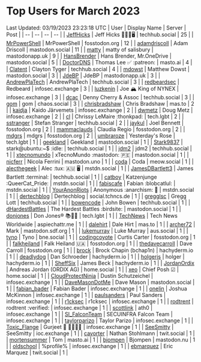 # Top Users for March 2023
Last Updated: 03/19/2023 23:23:18 UTC
| User | Display Name | Server | Post |
| -- | -- | -- | -- |
| [JeffHicks](https://techhub.social/@JeffHicks) | Jeff Hicks 🐶🎼🍷🖥️ | techhub.social | 25 |
| [MrPowerShell](https://fosstodon.org/@MrPowerShell) | MrPowerShell | fosstodon.org | 12 |
| [adamdriscoll](https://mastodon.social/@adamdriscoll) | Adam Driscoll | mastodon.social | 11 |
| [matty](https://mastodonapp.uk/@matty) | matty of salisbury | mastodonapp.uk | 9 |
| [HansBrender](https://mastodon.social/@HansBrender) | Hans Brender, Mr.OneDrive | mastodon.social | 5 |
| [DoctorDNS](https://masto.ai/@DoctorDNS) | Thomas Lee ✅ :patreon: | masto.ai | 4 |
| [Clatent](https://techhub.social/@Clatent) | Clayton Tyger | techhub.social | 4 |
| [mdowst](https://mastodon.social/@mdowst) | Matthew Dowst | mastodon.social | 3 |
| [JdeBP](https://mastodonapp.uk/@JdeBP) | JdeBP | mastodonapp.uk | 3 |
| [AndrewPlaTech](https://techhub.social/@AndrewPlaTech) | AndrewPlaTech | techhub.social | 3 |
| [redbeardsec](https://infosec.exchange/@redbeardsec) | Redbeard | infosec.exchange | 3 |
| [luzkenin](https://infosec.exchange/@luzkenin) | Joe 🏔️ King of NYNEX | infosec.exchange | 3 |
| [dcac](https://techhub.social/@dcac) | Denny Cherry & Assoc | techhub.social | 3 |
| [gom](https://chaos.social/@gom) | gom | chaos.social | 3 |
| [chrisbradshaw](https://mas.to/@chrisbradshaw) | Chris Bradshaw | mas.to | 2 |
| [kaidja](https://infosec.exchange/@kaidja) | Kaido Järvemets | infosec.exchange | 2 |
| [dwmetz](https://infosec.exchange/@dwmetz) | Doug Metz | infosec.exchange | 2 |
| [cl](https://tech.lgbt/@cl) | Chrissy LeMaire :thonkpad: | tech.lgbt | 2 |
| [sstranger](https://techhub.social/@sstranger) | Stefan Stranger | techhub.social | 2 |
| [jaykul](https://fosstodon.org/@jaykul) | Joel Bennett | fosstodon.org | 2 |
| [mammaclauds](https://fosstodon.org/@mammaclauds) | Claudia Regio | fosstodon.org | 2 |
| [mdgrs](https://fosstodon.org/@mdgrs) | mdgrs | fosstodon.org | 2 |
| [umbraroze](https://tech.lgbt/@umbraroze) | Yesterday's Rose | tech.lgbt | 1 |
| [geekland](https://mastodon.social/@geekland) | Geekland | mastodon.social | 1 |
| [Stark9837](https://techhub.social/@Stark9837) | stark@ubuntu:~$ :idle: | techhub.social | 1 |
| [jdm2](https://techhub.social/@jdm2) | jdm2 | techhub.social | 1 |
| [xtecnomundo](https://mastodon.social/@xtecnomundo) | xTecnoMundo :mastodon: 🇵🇪 | mastodon.social | 1 |
| [nicferr](https://mastodon.uno/@nicferr) | Nicola Ferrini | mastodon.uno | 1 |
| [coda](https://meow.social/@coda) | Coda | meow.social | 1 |
| [alecthegeek](https://mstdn.social/@alecthegeek) | Alec :tux: 🇦🇺 🖥️ | mstdn.social | 1 |
| [JamesDBartlett3](https://techhub.social/@JamesDBartlett3) | James Bartlett :terminal: | techhub.social | 1 |
| [catboy](https://mstdn.social/@catboy) | Katzenjunge :QueerCat_Pride:​ | mstdn.social | 1 |
| [fabiscafe](https://mstdn.social/@fabiscafe) | Fabian :blobcatlul: | mstdn.social | 1 |
| [YourAnonRiots](https://mstdn.social/@YourAnonRiots) | Anonymous  :anarchism: 🏴 | mstdn.social | 1 |
| [dertechblog](https://social.tchncs.de/@dertechblog) | Dertechblog | social.tchncs.de | 1 |
| [gregglsc](https://techhub.social/@gregglsc) | Gregg Lott | techhub.social | 1 |
| [bowencode](https://techhub.social/@bowencode) | John Bowen | techhub.social | 1 |
| [dHardestBattles](https://mastodon.social/@dHardestBattles) | The Hardest Battles :birdsite: | mastodon.social | 1 |
| [donjones](https://tech.lgbt/@donjones) | Don Jones® 📚🏳️‍🌈 | tech.lgbt | 1 |
| [TechNews](https://aspiechattr.me/@TechNews) | Tech News Worldwide | aspiechattr.me | 1 |
| [dalehirt](https://mas.to/@dalehirt) | Dale Hirt | mas.to | 1 |
| [archer72](https://mastodon.sdf.org/@archer72) | Mark | mastodon.sdf.org | 1 |
| [lukemurray](https://aus.social/@lukemurray) | Luke Murray | aus.social | 1 |
| [tyno](https://bne.social/@tyno) | Tyno | bne.social | 1 |
| [codingcoyote](https://fosstodon.org/@codingcoyote) | Curtis Carter | fosstodon.org | 1 |
| [falkheiland](https://fosstodon.org/@falkheiland) | Falk Heiland 🇺🇦 | fosstodon.org | 1 |
| [thedavecarroll](https://fosstodon.org/@thedavecarroll) | Dave Carroll | fosstodon.org | 1 |
| [brock](https://hachyderm.io/@brock) | Brock Chapin (bchap1n) | hachyderm.io | 1 |
| [deadlydog](https://hachyderm.io/@deadlydog) | Dan Schroeder | hachyderm.io | 1 |
| [holgerjs](https://hachyderm.io/@holgerjs) | holger | hachyderm.io | 1 |
| [SheffSix](https://hachyderm.io/@SheffSix) | James Beck | hachyderm.io | 1 |
| [JordanOrdix](https://home.social/@JordanOrdix) | Andreas Jordan (ORDIX AG) | home.social | 1 |
| [xeo](https://home.social/@xeo) | Chief Posh ☑ | home.social | 1 |
| [CloudProtectNinja](https://infosec.exchange/@CloudProtectNinja) | Dustin Schutzeichel | infosec.exchange | 1 |
| [DaveMasonDotMe](https://mastodon.social/@DaveMasonDotMe) | Dave Mason | mastodon.social | 1 |
| [fabian_bader](https://infosec.exchange/@fabian_bader) | Fabian Bader | infosec.exchange | 1 |
| [onelin](https://infosec.exchange/@onelin) | Joshua McKinnon | infosec.exchange | 1 |
| [paulsanders](https://infosec.exchange/@paulsanders) | Paul Sanders | infosec.exchange | 1 |
| [r1cksec](https://infosec.exchange/@r1cksec) | r1cksec | infosec.exchange | 1 |
| [rodtrent](https://infosec.exchange/@rodtrent) | rodtrent :verified: | infosec.exchange | 1 |
| [scottlink](https://infosec.exchange/@scottlink) | ath0 | infosec.exchange | 1 |
| [SI_FalconTeam](https://infosec.exchange/@SI_FalconTeam) | SECUINFRA Falcon Team | infosec.exchange | 1 |
| [taylorparizo](https://infosec.exchange/@taylorparizo) | Taylor Parizo | infosec.exchange | 1 |
| [Toxic_Flange](https://infosec.exchange/@Toxic_Flange) | Gurjeet 🍆 🍁🐱‍💻💩 | infosec.exchange | 1 |
| [SeeSmitty](https://ioc.exchange/@SeeSmitty) | SeeSmitty | ioc.exchange | 1 |
| [cavorter](https://twit.social/@cavorter) | Nathan Stohlmann | twit.social | 1 |
| [mortensummer](https://masto.ai/@mortensummer) | Tom | masto.ai | 1 |
| [bjompen](https://mastodon.nu/@bjompen) | Bjompen | mastodon.nu | 1 |
| [oldschool](https://infosec.exchange/@oldschool) | %profile% | infosec.exchange | 1 |
| [ebmarquez](https://twit.social/@ebmarquez) | Eric Marquez | twit.social | 1 |
